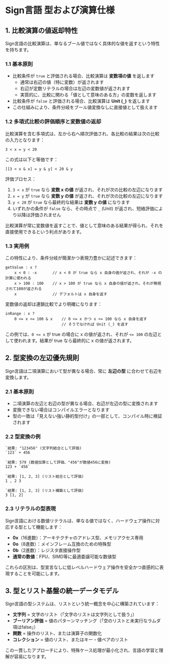 # Sign言語 型および演算仕様

## 1. 比較演算の値返却特性

Sign言語の比較演算は、単なるブール値ではなく具体的な値を返すという特性を持ちます。

### 1.1 基本原則

- 比較条件が `true` と評価される場合、比較演算は **変数項の値** を返します
  - 通常は右辺の値（特に変数）が返されます
  - 右辺が定数リテラルの場合は左辺の変数値が返されます
  - 実質的に、比較に関わる「値として意味のある方」の変数を返します
- 比較条件が `false` と評価される場合、比較演算は **Unit (`_`)** を返します
- この仕組みにより、条件分岐をブール値変換なしに直接値として扱えます

### 1.2 多項式比較の評価順序と変数値の返却

比較演算を含む多項式は、左から右へ順次評価され、各比較の結果は次の比較の入力となります：

```
3 < x = y < 20
```

この式は以下と等価です：

```
[[3 < x & x] = y & y] < 20 & y
```

評価プロセス：
1. `3 < x` が `true` なら **変数 x の値** が返され、それが次の比較の左辺になります
2. `x = y` が `true` なら **変数 y の値** が返され、それが次の比較の左辺になります
3. `y < 20` が `true` なら最終的な結果は **変数 y の値** になります
4. いずれかの条件が `false` なら、その時点で `_` (Unit) が返され、短絡評価により以降は評価されません

比較演算が常に変数値を返すことで、値として意味のある結果が得られ、それを直接使用できるという利点があります。

### 1.3 実用例

この特性により、条件分岐が簡潔かつ表現力豊かに記述できます：

```
getValue : x ?
    x < 0 : -x       // x < 0 が true なら x 自身の値が返され、それが -x の計算に使われる
    x > 100 : 100    // x > 100 が true なら x 自身の値が返され、それが無視されて100が返される
    x                // デフォルトは x 自身を返す
```

変数値の返却は連鎖比較でより明確になります：

```
inRange : x ?
    0 <= x <= 100 & x    // 0 <= x かつ x <= 100 なら x 自身を返す
                         // そうでなければ Unit (_) を返す
```

この例では、`0 <= x` が true の場合に x の値が返され、それが `<= 100` の左辺として使われます。結果が true なら最終的に x の値が返されます。

## 2. 型変換の左辺優先規則

Sign言語は二項演算において型が異なる場合、常に **左辺の型** に合わせて右辺を変換します。

### 2.1 基本原則

- 二項演算の左辺と右辺の型が異なる場合、右辺が左辺の型に変換されます
- 変換できない場合はコンパイルエラーとなります
- 型の一致は「見えない強い静的型付け」の一部として、コンパイル時に検証されます

### 2.2 型変換の例

```
`結果: "123456" (文字列結合として評価)
`123` + 456

`結果: 579 (数値加算として評価、"456"が数値456に変換)
123 + `456`      

`結果: [1, 2, 3] (リスト結合として評価)
1 , 2 3

`結果: [1, 2, 3] (リスト構築として評価)
3 [1, 2]       
```

### 2.3 リテラルの型表現

Sign言語における数値リテラルは、単なる値ではなく、ハードウェア操作に対応する型として機能します：

- **0x**（16進数）：アーキテクチャのアドレス型、メモリアクセス専用
- **0o**（8進数）：メインフレーム互換のための特殊型
- **0b**（2進数）：レジスタ直接操作型
- **通常の数値**：FPU、SIMD等に最適委譲可能な数値型

これらの区別は、型宣言なしに低レベルハードウェア操作を安全かつ直感的に表現することを可能にします。

## 3. 型とリスト基盤の統一データモデル

Sign言語の型システムは、リストという統一概念を中心に構築されています：

- **文字列** = 文字のリスト（「文字のリストは文字列として扱う」）
- **ブーリアン評価** = 値のパターンマッチング（「空のリストと未実行なラムダ項はfalse」）
- **関数** = 操作のリスト、または演算子の関数化
- **コレクション** = 値のリスト、またはキー・値ペアのリスト

この一貫したアプローチにより、特殊ケース処理が最小化され、言語の学習と理解が容易になります。
